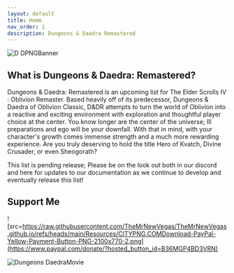 ```yaml
---
layout: default
title: Home
nav_order: 1
description: Dungeons & Daedra Remastered
---
```


![D DPNGBanner](https://github.com/user-attachments/assets/b223c757-1385-48cb-b78a-28ae357316fb)

## What is Dungeons & Daedra: Remastered?

Dungeons & Daedra: Remastered is an upcoming list for The Elder Scrolls IV : Oblivion Remaster. Based heavily off of its predecessor, Dungeons & Daedra of Oblivion Classic, D&DR attempts to turn the world of Oblivion into a reactive and exciting environment with exploration and thoughtful player choice at the center. You know longer are the center of the universe; Ill preparations and ego will be your downfall. With that in mind, with your character's growth comes immense strength and a much more rewarding experience. Are you truly deserving to hold the title Hero of Kvatch, Divine Crusader, or even Sheogorath?

This list is pending release; Please be on the look out both in our discord and here for updates to our documentation as we continue to develop and eventually release this list! 

## Support Me

![src=https://raw.githubusercontent.com/TheMrNewVegas/TheMrNewVegas.github.io/refs/heads/main/Resources/CITYPNG.COMDownload-PayPal-Yellow-Payment-Button-PNG-2100x770-2.png](https://www.paypal.com/donate/?hosted_button_id=B36MGP4BD3VRN)


![Dungeons DaedraMovie](https://github.com/user-attachments/assets/b683b646-5725-47cb-b42a-2be41988a7b4)
